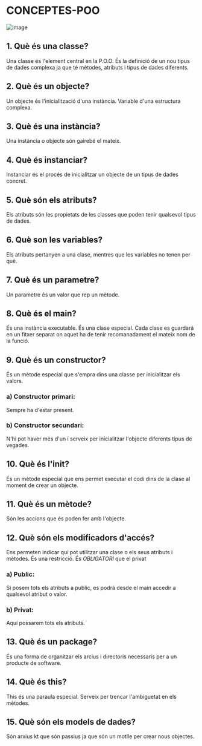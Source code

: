 # CONCEPTES-POO
![image](https://github.com/ulisescastell/CONCEPTES-POO/assets/149115239/008181f7-ce87-4f70-814f-5e24f564191a)

## 1. Què és una classe?

Una classe és l'element central en la P.O.O. És la definició de un nou tipus de dades complexa ja que té mètodes, atributs i tipus de dades diferents.

## 2. Què és un objecte?

Un objecte és l'inicialització d'una instància. Variable d'una estructura complexa.

## 3. Què és una instància?

Una instància o objecte són gairebé el mateix.  

## 4. Què és instanciar?

Instanciar és el procés de inicialitzar un objecte de un tipus de dades concret.

## 5. Què són els atributs?

Els atributs són les propietats de les classes que poden tenir qualsevol tipus de dades.

## 6. Què son les variables?

Els atributs pertanyen a una clase, mentres que les variables no tenen per què.

## 7. Què és un parametre?

Un parametre és un valor que rep un mètode.

## 8. Què és el main?

És una instància executable. És una clase especial. Cada clase es guardará en un fitxer separat on aquet ha de tenir recomanadament el mateix nom de la funció.

## 9. Què és un constructor?

És un mètode especial que s'empra dins una classe per inicialitzar els valors.

### a) Constructor primari:
	
 Sempre ha d'estar present.
	
### b) Constructor secundari:
	
N'hi pot haver més d'un i serveix per inicialitzar l'objecte diferents tipus de vegades.
	
## 10. Què és l'init?

És un mètode especial que ens permet executar el codi dins de la clase al moment de crear un objecte.

## 11. Què és un mètode?

Són les accions que és poden fer amb l'objecte.

## 12. Què són els modificadors d'accés?

Ens permeten indicar qui pot utilitzar una clase o els seus atributs i mètodes. És una restricció. És *OBLIGATORI* que el privat 

### a) Public:
	
Si posem tots els atributs a public, es podrá desde el main accedir a qualsevol atribut o valor. 
	
### b) Privat:
	
Aquí possarem tots els atributs.
	
## 13. Què és un package?

És una forma de organitzar els arcius i directoris necessaris per a un producte de software.

## 14. Què és this?

This és una paraula especial. Serveix per trencar l'ambiguetat en els mètodes.

## 15. Què són els models de dades?

Són arxius kt que són passius ja que són un motlle per crear nous objectes.


